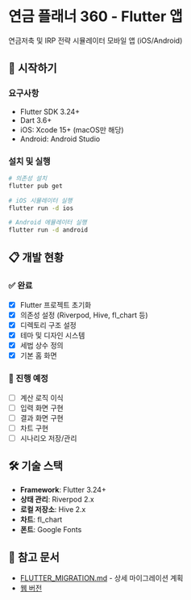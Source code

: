# 연금 플래너 360 - Flutter 앱

연금저축 및 IRP 전략 시뮬레이터 모바일 앱 (iOS/Android)

## 🚀 시작하기

### 요구사항
- Flutter SDK 3.24+
- Dart 3.6+
- iOS: Xcode 15+ (macOS만 해당)
- Android: Android Studio

### 설치 및 실행

```bash
# 의존성 설치
flutter pub get

# iOS 시뮬레이터 실행
flutter run -d ios

# Android 에뮬레이터 실행
flutter run -d android
```

## 📋 개발 현황

### ✅ 완료
- [x] Flutter 프로젝트 초기화
- [x] 의존성 설정 (Riverpod, Hive, fl_chart 등)
- [x] 디렉토리 구조 설정
- [x] 테마 및 디자인 시스템
- [x] 세법 상수 정의
- [x] 기본 홈 화면

### 🔄 진행 예정
- [ ] 계산 로직 이식
- [ ] 입력 화면 구현
- [ ] 결과 화면 구현
- [ ] 차트 구현
- [ ] 시나리오 저장/관리

## 🛠 기술 스택

- **Framework**: Flutter 3.24+
- **상태 관리**: Riverpod 2.x
- **로컬 저장소**: Hive 2.x
- **차트**: fl_chart
- **폰트**: Google Fonts

## 📖 참고 문서

- [FLUTTER_MIGRATION.md](../retire/FLUTTER_MIGRATION.md) - 상세 마이그레이션 계획
- [웹 버전](https://bgc8214.github.io/pension-planner-360)
